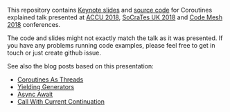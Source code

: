 This repository contains 
[Keynote slides](https://github.com/dkandalov/coroutines-explained/blob/master/slides.key) 
and [source code](https://github.com/dkandalov/coroutines-explained/tree/master/src)
for Coroutines explained
talk presented at [ACCU 2018](https://conference.accu.org/2018/schedule.html), [SoCraTes UK 2018](http://socratesuk.org) and [Code Mesh 2018](https://codesync.global/conferences/code-mesh-2018) conferences.

The code and slides might not exactly match the talk as it was presented. If you have any problems running code examples, please feel free to get in touch or just create github issue.

See also the blog posts based on this presentation:
 - [Coroutines As Threads](http://dkandalov.github.io/coroutines-as-threads)
 - [Yielding Generators](http://dkandalov.github.io/yielding-generators)
 - [Async Await](http://dkandalov.github.io/async-await)
 - [Call With Current Continuation](http://dkandalov.github.io/call-with-current-continuation)
 
